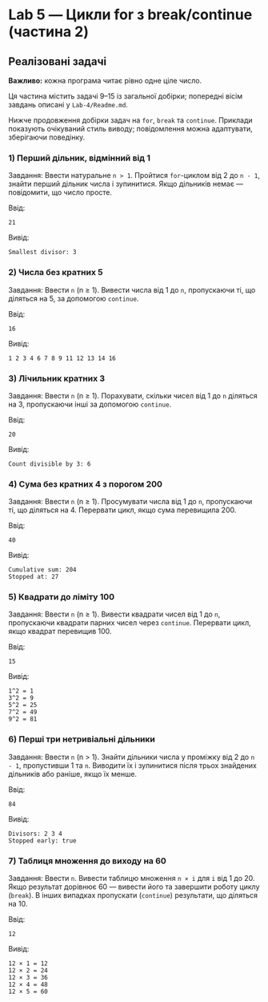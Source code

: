 # Lab 5 — Цикли for з break/continue (частина 2)
## Реалізовані задачі

**Важливо:** кожна програма читає рівно одне ціле число.

Ця частина містить задачі 9–15 із загальної добірки; попередні вісім завдань описані у `Lab-4/Readme.md`.

Нижче продовження добірки задач на `for`, `break` та `continue`. Приклади показують очікуваний стиль виводу; повідомлення можна адаптувати, зберігаючи поведінку.

### 1) Перший дільник, відмінний від 1
Завдання: Ввести натуральне `n > 1`. Пройтися `for`-циклом від 2 до `n - 1`, знайти перший дільник числа і зупинитися. Якщо дільників немає — повідомити, що число просте.

Ввід:
```
21
```
Вивід:
```
Smallest divisor: 3
```

### 2) Числа без кратних 5
Завдання: Ввести `n` (n ≥ 1). Вивести числа від 1 до `n`, пропускаючи ті, що діляться на 5, за допомогою `continue`.

Ввід:
```
16
```
Вивід:
```
1 2 3 4 6 7 8 9 11 12 13 14 16
```

### 3) Лічильник кратних 3
Завдання: Ввести `n` (n ≥ 1). Порахувати, скільки чисел від 1 до `n` діляться на 3, пропускаючи інші за допомогою `continue`.

Ввід:
```
20
```
Вивід:
```
Count divisible by 3: 6
```

### 4) Сума без кратних 4 з порогом 200
Завдання: Ввести `n` (n ≥ 1). Просумувати числа від 1 до `n`, пропускаючи ті, що діляться на 4. Перервати цикл, якщо сума перевищила 200.

Ввід:
```
40
```
Вивід:
```
Cumulative sum: 204
Stopped at: 27
```

### 5) Квадрати до ліміту 100
Завдання: Ввести `n` (n ≥ 1). Вивести квадрати чисел від 1 до `n`, пропускаючи квадрати парних чисел через `continue`. Перервати цикл, якщо квадрат перевищив 100.

Ввід:
```
15
```
Вивід:
```
1^2 = 1
3^2 = 9
5^2 = 25
7^2 = 49
9^2 = 81
```

### 6) Перші три нетривіальні дільники
Завдання: Ввести `n` (n > 1). Знайти дільники числа у проміжку від 2 до `n - 1`, пропустивши 1 та `n`. Виводити їх і зупинитися після трьох знайдених дільників або раніше, якщо їх менше.

Ввід:
```
84
```
Вивід:
```
Divisors: 2 3 4
Stopped early: true
```

### 7) Таблиця множення до виходу на 60
Завдання: Ввести `n`. Вивести таблицю множення `n × i` для `i` від 1 до 20. Якщо результат дорівнює 60 — вивести його та завершити роботу циклу (`break`). В інших випадках пропускати (`continue`) результати, що діляться на 10.

Ввід:
```
12
```
Вивід:
```
12 × 1 = 12
12 × 2 = 24
12 × 3 = 36
12 × 4 = 48
12 × 5 = 60
```
